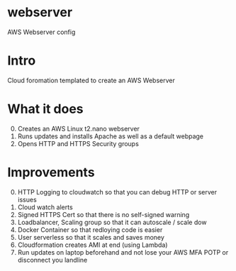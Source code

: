 # webserver
AWS Webserver config

# Intro
Cloud foromation templated to create an AWS Webserver

# What it does
0. Creates an AWS Linux t2.nano webserver
1. Runs updates and installs Apache as well as a default webpage
2. Opens HTTP and HTTPS Security groups

# Improvements
0. HTTP Logging to cloudwatch so that you can debug HTTP or server issues
1. Cloud watch alerts
2. Signed HTTPS Cert so that there is no self-signed warning
3. Loadbalancer, Scaling group so that it can autoscale / scale dow
4. Docker Container so that redloying code is easier
5. User serverless so that it scales and saves money
6. Cloudformation creates AMI at end (using Lambda)
7. Run updates on laptop beforehand and not lose your AWS MFA POTP or disconnect you landline
